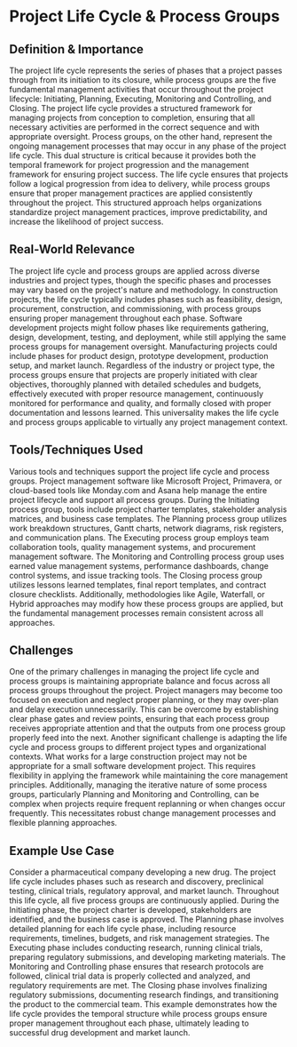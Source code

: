 # Project Life Cycle & Process Groups

## Definition & Importance

The project life cycle represents the series of phases that a project passes through from its initiation to its closure, while process groups are the five fundamental management activities that occur throughout the project lifecycle: Initiating, Planning, Executing, Monitoring and Controlling, and Closing. The project life cycle provides a structured framework for managing projects from conception to completion, ensuring that all necessary activities are performed in the correct sequence and with appropriate oversight. Process groups, on the other hand, represent the ongoing management processes that may occur in any phase of the project life cycle. This dual structure is critical because it provides both the temporal framework for project progression and the management framework for ensuring project success. The life cycle ensures that projects follow a logical progression from idea to delivery, while process groups ensure that proper management practices are applied consistently throughout the project. This structured approach helps organizations standardize project management practices, improve predictability, and increase the likelihood of project success.

## Real-World Relevance

The project life cycle and process groups are applied across diverse industries and project types, though the specific phases and processes may vary based on the project's nature and methodology. In construction projects, the life cycle typically includes phases such as feasibility, design, procurement, construction, and commissioning, with process groups ensuring proper management throughout each phase. Software development projects might follow phases like requirements gathering, design, development, testing, and deployment, while still applying the same process groups for management oversight. Manufacturing projects could include phases for product design, prototype development, production setup, and market launch. Regardless of the industry or project type, the process groups ensure that projects are properly initiated with clear objectives, thoroughly planned with detailed schedules and budgets, effectively executed with proper resource management, continuously monitored for performance and quality, and formally closed with proper documentation and lessons learned. This universality makes the life cycle and process groups applicable to virtually any project management context.

## Tools/Techniques Used

Various tools and techniques support the project life cycle and process groups. Project management software like Microsoft Project, Primavera, or cloud-based tools like Monday.com and Asana help manage the entire project lifecycle and support all process groups. During the Initiating process group, tools include project charter templates, stakeholder analysis matrices, and business case templates. The Planning process group utilizes work breakdown structures, Gantt charts, network diagrams, risk registers, and communication plans. The Executing process group employs team collaboration tools, quality management systems, and procurement management software. The Monitoring and Controlling process group uses earned value management systems, performance dashboards, change control systems, and issue tracking tools. The Closing process group utilizes lessons learned templates, final report templates, and contract closure checklists. Additionally, methodologies like Agile, Waterfall, or Hybrid approaches may modify how these process groups are applied, but the fundamental management processes remain consistent across all approaches.

## Challenges

One of the primary challenges in managing the project life cycle and process groups is maintaining appropriate balance and focus across all process groups throughout the project. Project managers may become too focused on execution and neglect proper planning, or they may over-plan and delay execution unnecessarily. This can be overcome by establishing clear phase gates and review points, ensuring that each process group receives appropriate attention and that the outputs from one process group properly feed into the next. Another significant challenge is adapting the life cycle and process groups to different project types and organizational contexts. What works for a large construction project may not be appropriate for a small software development project. This requires flexibility in applying the framework while maintaining the core management principles. Additionally, managing the iterative nature of some process groups, particularly Planning and Monitoring and Controlling, can be complex when projects require frequent replanning or when changes occur frequently. This necessitates robust change management processes and flexible planning approaches.

## Example Use Case

Consider a pharmaceutical company developing a new drug. The project life cycle includes phases such as research and discovery, preclinical testing, clinical trials, regulatory approval, and market launch. Throughout this life cycle, all five process groups are continuously applied. During the Initiating phase, the project charter is developed, stakeholders are identified, and the business case is approved. The Planning phase involves detailed planning for each life cycle phase, including resource requirements, timelines, budgets, and risk management strategies. The Executing phase includes conducting research, running clinical trials, preparing regulatory submissions, and developing marketing materials. The Monitoring and Controlling phase ensures that research protocols are followed, clinical trial data is properly collected and analyzed, and regulatory requirements are met. The Closing phase involves finalizing regulatory submissions, documenting research findings, and transitioning the product to the commercial team. This example demonstrates how the life cycle provides the temporal structure while process groups ensure proper management throughout each phase, ultimately leading to successful drug development and market launch. 